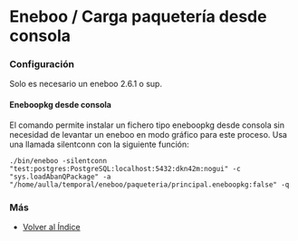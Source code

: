# Eneboo / Carga paquetería desde consola

### Configuración
Solo es necesario un eneboo 2.6.1 o sup.


#### Eneboopkg desde consola
El comando permite instalar un fichero tipo eneboopkg desde consola sin necesidad de levantar un eneboo en modo gráfico para este proceso. Usa una llamada silentconn con la siguiente función:

```
./bin/eneboo -silentconn "test:postgres:PostgreSQL:localhost:5432:dkn42m:nogui" -c "sys.loadAbanQPackage" -a "/home/aulla/temporal/eneboo/paqueteria/principal.eneboopkg:false" -q
```

### Más

- [Volver al Índice](./index.md)